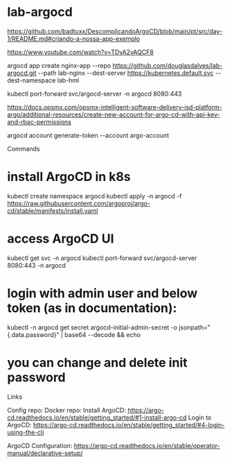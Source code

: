 # lab-argocd


https://github.com/badtuxx/DescomplicandoArgoCD/blob/main/pt/src/day-1/README.md#criando-a-nossa-app-exemplo


https://www.youtube.com/watch?v=TDvA2vAQCF8


argocd app create nginx-app --repo https://github.com/douglasdalves/lab-argocd.git --path lab-nginx --dest-server https://kubernetes.default.svc --dest-namespace lab-hml

kubectl port-forward svc/argocd-server -n argocd 8080:443


https://docs.opsmx.com/opsmx-intelligent-software-delivery-isd-platform-argo/additional-resources/create-new-account-for-argo-cd-with-api-key-and-rbac-permissions

argocd account generate-token --account argo-account

Commands

# install ArgoCD in k8s
kubectl create namespace argocd
kubectl apply -n argocd -f https://raw.githubusercontent.com/argoproj/argo-cd/stable/manifests/install.yaml

# access ArgoCD UI
kubectl get svc -n argocd
kubectl port-forward svc/argocd-server 8080:443 -n argocd

# login with admin user and below token (as in documentation):
kubectl -n argocd get secret argocd-initial-admin-secret -o jsonpath="{.data.password}" | base64 --decode && echo

# you can change and delete init password

Links

Config repo: 
Docker repo: 
Install ArgoCD: https://argo-cd.readthedocs.io/en/stable/getting_started/#1-install-argo-cd
Login to ArgoCD: https://argo-cd.readthedocs.io/en/stable/getting_started/#4-login-using-the-cli

ArgoCD Configuration: https://argo-cd.readthedocs.io/en/stable/operator-manual/declarative-setup/
